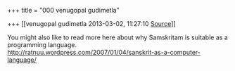 +++
title = "000 venugopal gudimetla"

+++
[[venugopal gudimetla	2013-03-02, 11:27:10 [Source](https://groups.google.com/g/samskrita/c/vJzDE5OksSs)]]



You might also like to read more here about why Samskritam is suitable as a programming language.  
<http://ratnuu.wordpress.com/2007/01/04/sanskrit-as-a-computer-language/>  
  

